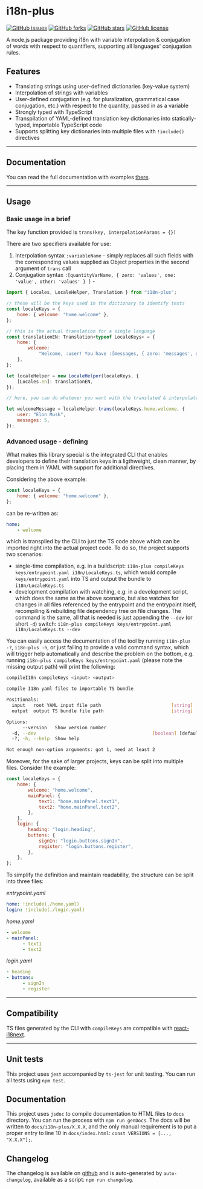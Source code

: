# i18n-plus

[![GitHub issues](https://img.shields.io/github/issues/artus9033/i18n-plus?style=flat-square)](https://github.com/artus9033/i18n-plus/issues)
[![GitHub forks](https://img.shields.io/github/forks/artus9033/i18n-plus?style=flat-square)](https://github.com/artus9033/i18n-plus/network)
[![GitHub stars](https://img.shields.io/github/stars/artus9033/i18n-plus?style=flat-square)](https://github.com/artus9033/i18n-plus/stargazers)
[![GitHub license](https://img.shields.io/github/license/artus9033/i18n-plus?style=flat-square)](https://github.com/artus9033/i18n-plus/blob/master/LICENSE)

A node.js package providing i18n with variable interpolation & conjugation of words with respect to quantifiers, supporting all languages' conjugation rules.

## Features

-   Translating strings using user-defined dictionaries (key-value system)
-   Interpolation of strings with variables
-   User-defined conjugation (e.g. for pluralization, grammatical case conjugation, etc.) with respect to the quantity, passed in as a variable
-   Strongly typed with TypeScript
-   Transpilation of YAML-defined translation key dictionaries into statically-typed, importable TypeScript code
-   Supports splitting key dictionaries into multiple files with `!include()` directives

---

## Documentation

You can read the full documentation with examples [there](https://artus9033.github.io/i18n-plus/).

---

## Usage

### Basic usage in a brief

The key function provided is `trans(key, interpolationParams = {})`

There are two specifiers available for use:

1. Interpolation syntax `:variableName` - simply replaces all such fields with the corresponding values supplied as Object properties in the second argument of `trans` call
2. Conjugation syntax `:[quantityVarName, { zero: 'values', one: 'value', other: 'values' } ]` -

```javascript
import { Locales, LocaleHelper, Translation } from "i18n-plus";

// these will be the keys used in the dictionary to identify texts
const localeKeys = {
	home: { welcome: "home.welcome" },
};

// this is the actual translation for a single language
const translationEN: Translation<typeof LocaleKeys> = {
	home: {
		welcome:
			"Welcome, :user! You have :[messages, { zero: 'messages', one: 'message', other: 'messages' }]",
	},
};

let localeHelper = new LocaleHelper(localeKeys, {
	[Locales.en]: translationEN,
});

// here, you can do whatever you want with the translated & interpolated text, e.g. send it with an HTTP response, render it as a React or HTML component, log it to the console, etc.

let welcomeMessage = localeHelper.trans(localeKeys.home.welcome, {
	user: "Elon Musk",
	messages: 5,
});
```

### Advanced usage - defining

What makes this library special is the integrated CLI that enables developers to define their translation keys in a ligthweight, clean manner, by placing them in YAML with support for additional directives.

Considering the above example:

```javascript
const localeKeys = {
	home: { welcome: "home.welcome" },
};
```

can be re-written as:

```yaml
home:
    - welcome
```

which is transpiled by the CLI to just the TS code above which can be imported right into the actual project code. To do so, the project supports two scenarios:

-   single-time compilation, e.g. in a buildscript: `i18n-plus compileKeys keys/entrypoint.yaml i18n/LocaleKeys.ts`, which would compile `keys/entrypoint.yaml` into TS and output the bundle to `i18n/LocaleKeys.ts`
-   development compilation with watching, e.g. in a development script, which does the same as the above scenario, but also watches for changes in all files referenced by the entrypoint and the entrypoint itself, recompiling & rebuilding file dependency tree on file changes. The command is the same, all that is needed is just appending the `--dev` (or short `-d`) switch: `i18n-plus compileKeys keys/entrypoint.yaml i18n/LocaleKeys.ts --dev`

You can easily access the documentation of the tool by running `i18n-plus -?`, `i18n-plus -h`, or just failing to provide a valid command syntax, which will trigger help automatically and describe the problem on the bottom, e.g. running `i18n-plus compileKeys keys/entrypoint.yaml` (please note the missing output path) will print the following:

```bash
compileI18n compileKeys <input> <output>

compile I18n yaml files to importable TS bundle

Positionals:
  input   root YAML input file path                          [string] [required]
  output  output TS bundle file path                         [string] [required]

Options:
      --version   Show version number                                  [boolean]
  -d, --dev                                           [boolean] [default: false]
  -?, -h, --help  Show help                                            [boolean]

Not enough non-option arguments: got 1, need at least 2
```

Moreover, for the sake of larger projects, keys can be split into multiple files. Consider the example:

```javascript
const localeKeys = {
	home: {
		welcome: "home.welcome",
		mainPanel: {
			text1: "home.mainPanel.text1",
			text2: "home.mainPanel.text2",
		},
	},
	login: {
		heading: "login.heading",
		buttons: {
			signIn: "login.buttons.signIn",
			register: "login.buttons.register",
		},
	},
};
```

To simplify the definition and maintain readability, the structure can be split into three files:

_entrypoint.yaml_

```yaml
home: !include(./home.yaml)
login: !include(./login.yaml)
```

_home.yaml_

```yaml
- welcome
- mainPanel:
      - text1
      - text2
```

_login.yaml_

```yaml
- heading
- buttons:
      - signIn
      - register
```

---

## Compatibility

TS files generated by the CLI with `compileKeys` are compatible with [react-i18next](https://react.i18next.com/).

---

## Unit tests

This project uses `jest` accompanied by `ts-jest` for unit testing. You can run all tests using `npm test`.

## Documentation

This project uses `jsdoc` to compile documentation to HTML files to `docs` directory. You can run the process with `npm run genDocs`. The docs will be written to `docs/i18n-plus/X.X.X`, and the only manual requirement is to put a proper entry to line $10$ in `docs/index.html`: `const VERSIONS = [..., "X.X.X"];`.

## Changelog

The changelog is available on [github](https://github.com/artus9033/i18n-plus/blob/master/CHANGELOG.md) and is auto-generated by `auto-changelog`, available as a script: `npm run changelog`.
